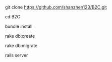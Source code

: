 git clone https://github.com/shanzhen123/B2C.git

cd  B2C

bundle install

rake db:create

rake db:migrate

rails server
